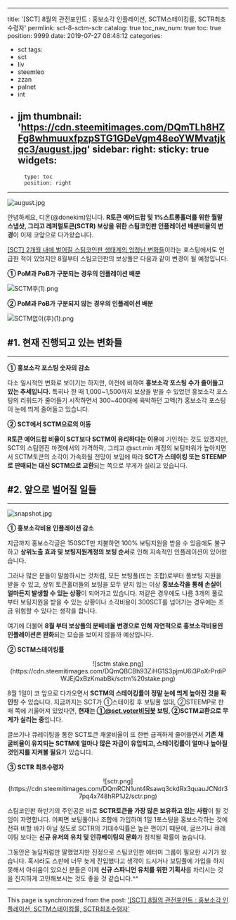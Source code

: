 
---
title: '[SCT] 8월의 관전포인트 : 홍보소각 인플레이션, SCTM스테이킹률, SCTR최초수령자'
permlink: sct-8-sctm-sctr
catalog: true
toc_nav_num: true
toc: true
position: 9999
date: 2019-07-27 08:48:12
categories:
- sct
tags:
- sct
- liv
- steemleo
- zzan
- palnet
- int
- jjm
thumbnail: 'https://cdn.steemitimages.com/DQmTLh8HZFg8whmuuxfpzpSTG1GDeVgm48eoYWMvatjkqc3/august.jpg'
sidebar:
    right:
        sticky: true
widgets:
    -
        type: toc
        position: right
---


![august.jpg](https://cdn.steemitimages.com/DQmTLh8HZFg8whmuuxfpzpSTG1GDeVgm48eoYWMvatjkqc3/august.jpg)

안녕하세요, 디온(@donekim)입니다. **R토큰 에어드랍 및 1%스트롱홀더를 위한 월말 스냅샷, 그리고 레퍼럴토큰(SCTR) 보상을 위한 스팀코인판 인플레이션 배분비율의 변경**이 이제 코앞으로 다가왔습니다. 


[[SCT] 2개월 내에 벌어질 스팀코인판 생태계의 엄청난 변화들](https://www.steemcoinpan.com/sct/@donekim/sct-2)이라는 포스팅에서도 언급한 적이 있었지만 8월부터 스팀코인판의 보상풀은 다음과 같이 변경이 될 예정입니다.

**① PoM과 PoB가 구분되는 경우의 인플레이션 배분**

![SCTM후(1).png](https://cdn.steemitimages.com/DQmdTWd2sntNkRAerSqVPLK8DbCSJmoeNfJafzCLsVrQdCk/SCTM%ED%9B%84(1).png)

**② PoM과 PoB가 구분되지 않는 경우의 인플레이션 배분**

![SCTM없이(후)(1).png](https://cdn.steemitimages.com/DQmYu8r7SHUWUMw7LFW5Swzf7rN1najsmHuVbvWkLHk2c6y/SCTM%EC%97%86%EC%9D%B4(%ED%9B%84)(1).png)

## #1. 현재 진행되고 있는 변화들
---

**① 홍보소각 포스팅 숫자의 감소**

다소 일시적인 변화로 보이기는 하지만, 이전에 비하여 **홍보소각 포스팅 수가 줄어들고 있는 추세입니다.** 특히나 한 때 1,000~1,500까지 보상을 받을 수 있었던 홍보소각 포스팅의 리워드가 줄어들기 시작하면서 300~400대에 육박하던 고액(?) 홍보소각 포스팅이 눈에 띄게 줄어들고 있습니다.

**② SCT에서 SCTM으로의 이동**

**R토큰 에어드랍 비율이 SCT보다 SCTM이 유리하다는 이유**에 기인하는 것도 있겠지만, SCT의 스팀엔진 마켓에서의 가격하락, 그리고 @sct.min 계정의 보팅파워가 높아지면서 SCTM토큰의 소각이 가속화될 전망이 보임에 따라 **SCT가 스테이킹 또는 STEEMP로 판매되는 대신 SCTM으로 교환**되는 쪽으로 무게가 실리고 있습니다.


## #2. 앞으로 벌어질 일들
---

![snapshot.jpg](https://cdn.steemitimages.com/DQmbt4Vwmxw9vDdDvWZQ2AKm8DbcKdZNVNcDA2d1shqkKna/snapshot.jpg)

**① 홍보소각비용 인플레이션 감소**

지금까지 홍보소각글은 150SCT만 지불하면 100% 보팅지원을 받을 수 있음에도 불구하고 **상위노출 효과 및 보팅지원계정의 보팅 순서**로 인해 지속적인 인플레이션이 있어왔습니다. 

그러나 많은 분들이 말씀하시는 것처럼, 모든 보팅풀(또는 조합)로부터 풀보팅 지원을 받을 수 있고, 상위 토큰홀더들의 보팅을 모두 받지 않는 이상 **홍보소각을 통해 손실이 얼마든지 발생할 수 있는 상황**이 되어가고 있습니다. 저같은 경우에도 나름 3개의 풀로부터 보팅지원을 받을 수 있는 상황이나 소각비용이 300SCT를 넘어가는 경우에는 조금 위험할 수 있다는 생각을 합니다. 

여기에 더불어 **8월 부터 보상풀의 분배비율 변경으로 인해 자연적으로 홍보소각비용읜 인플레이션은 완화**되는 모습을 보이지 않을까 예상입니다.

**② SCTM스테이킹률**

<center>![sctm stake.png](https://cdn.steemitimages.com/DQmQBCBh93ZiHG1S3pjmU6i3PoXrPrdiPWJEjQxBzKmabBk/sctm%20stake.png)</center>

8월 1일이 코 앞으로 다가오면서 **SCTM의 스테이킹률이 정말 눈에 띄게 높아진 것을 확인**할 수 있습니다. 지금까지는 SCT가 ①스테이킹 후 보팅풀 임대, ②STEEMP로 판매 쪽에 기울어져 있었다면, **현재는 ①@sct.voter비딩봇 보팅, ②SCTM교환으로 무게가 실리는 중**입니다. 

글쓰기나 큐레이팅을 통한 SCT토큰 채굴비율이 또 한번 급격하게 줄어들면서 **기존 채굴비율이 유지되는 SCTM에 얼마나 많은 자금이 유입되고, 스테이킹률이 얼마나 높아질 것인지를 지켜볼 필요**가 있습니다.


**③ SCTR 최초수령자**

<center>![sctr.png](https://cdn.steemitimages.com/DQmRCN1unt4Rsawq3ckdRx3quauJCNdr37pq4x748hRP1J2/sctr.png)</center>

스팀코인판 하반기의 주인공은 바로 **SCTR토큰을 가장 많은 보유하고 있는 사람**이 될 것임이 자명합니다. 어쩌면 보팅풀이나 조합에 가입하여 1일 1포스팅을 홍보소각하는 것에 전혀 비할 바가 아닐 정도로 SCTR의 기대수익률은 높은 편이기 때문에, 글쓰기나 큐레이팅 보다는 **신규 유저의 유치 및 인큐베이팅의 문화**가 정착될 확률이 높습니다.

그동안은 농담처럼만 말했었지만 진정으로 스팀코인판 애터미 그룹이 필요한 시기가 왔습니다. 혹시라도 스판에 너무 늦게 진입했다고 생각이 드시거나 보팅풀에 가입을 하지 못해서 아쉬움이 있으신 분들은 이제 **신규 스파니언 유치를 위한 기획사**를 차리시는 것을 진지하게 고민해보시는 것도 좋을 것 같습니다.^^

- - -

This page is synchronized from the post: ['[SCT] 8월의 관전포인트 : 홍보소각 인플레이션, SCTM스테이킹률, SCTR최초수령자'](https://steemit.com/@donekim/sct-8-sctm-sctr)
